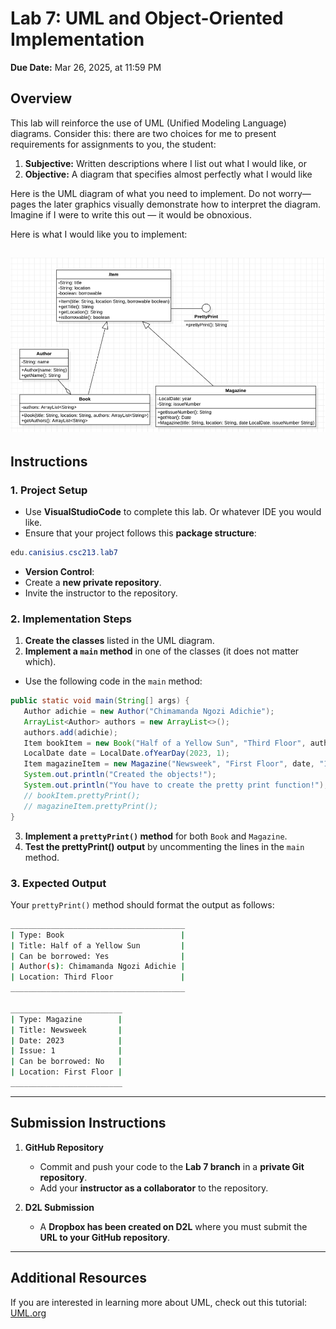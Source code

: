 # Lab 7: UML and Object-Oriented Implementation  

**Due Date:** Mar 26, 2025, at 11:59 PM  

## Overview  

This lab will reinforce the use of UML (Unified Modeling Language) diagrams. Consider this: there are two choices for me to present requirements for assignments to you, the student:  

1. **Subjective:** Written descriptions where I list out what I would like, or  
2. **Objective:** A diagram that specifies almost perfectly what I would like  

Here is the UML diagram of what you need to implement. Do not worry—pages the later graphics visually demonstrate how to interpret the diagram. Imagine if I were to write this out — it would be obnoxious.  

Here is what I would like you to implement:  

![](Picture1.png)
---

## Instructions  

### 1. Project Setup  

- Use **VisualStudioCode** to complete this lab. Or whatever IDE you would like.  
- Ensure that your project follows this **package structure**:  

```Java
edu.canisius.csc213.lab7
```
- **Version Control**:  
- Create a **new private repository**.  
- Invite the instructor to the repository.  

### 2. Implementation Steps  

1. **Create the classes** listed in the UML diagram.  
2. **Implement a `main` method** in one of the classes (it does not matter which).  
 - Use the following code in the `main` method:  

  ```java
  public static void main(String[] args) {
     Author adichie = new Author("Chimamanda Ngozi Adichie");
     ArrayList<Author> authors = new ArrayList<>();
     authors.add(adichie);
     Item bookItem = new Book("Half of a Yellow Sun", "Third Floor", authors);
     LocalDate date = LocalDate.ofYearDay(2023, 1);
     Item magazineItem = new Magazine("Newsweek", "First Floor", date, "1");
     System.out.println("Created the objects!");
     System.out.println("You have to create the pretty print function!");
     // bookItem.prettyPrint();
     // magazineItem.prettyPrint();
  }
  ```

3. **Implement a `prettyPrint()` method** for both `Book` and `Magazine`.  
4. **Test the prettyPrint() output** by uncommenting the lines in the `main` method.  

### 3. Expected Output  

Your `prettyPrint()` method should format the output as follows:  

```bash
_______________________________________
| Type: Book                          | 
| Title: Half of a Yellow Sun         | 
| Can be borrowed: Yes                | 
| Author(s): Chimamanda Ngozi Adichie | 
| Location: Third Floor               |
_______________________________________

_________________________
| Type: Magazine        | 
| Title: Newsweek       | 
| Date: 2023            | 
| Issue: 1              | 
| Can be borrowed: No   | 
| Location: First Floor |
_________________________
```

---

## Submission Instructions  

1. **GitHub Repository**  
   - Commit and push your code to the **Lab 7 branch** in a **private Git repository**.  
   - Add your **instructor as a collaborator** to the repository.  

2. **D2L Submission**  
   - A **Dropbox has been created on D2L** where you must submit the **URL to your GitHub repository**.  

---

## Additional Resources  


If you are interested in learning more about UML, check out this tutorial: [UML.org](https://www.uml.org)  

